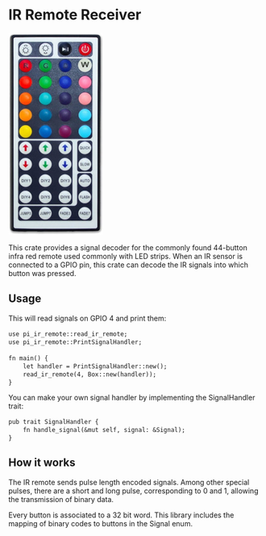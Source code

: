 # IR Remote Receiver

![44-button IR remote](https://github.com/fhennig/pi_ir_remote/blob/master/remote.jpg?raw=true)

This crate provides a signal decoder for the commonly found 44-button
infra red remote used commonly with LED strips.  When an IR sensor is
connected to a GPIO pin, this crate can decode the IR signals into
which button was pressed.

## Usage

This will read signals on GPIO 4 and print them:

    use pi_ir_remote::read_ir_remote;
    use pi_ir_remote::PrintSignalHandler;

    fn main() {
        let handler = PrintSignalHandler::new();
        read_ir_remote(4, Box::new(handler));
    }

You can make your own signal handler by implementing the SignalHandler
trait:

    pub trait SignalHandler {
        fn handle_signal(&mut self, signal: &Signal);
    }

## How it works

The IR remote sends pulse length encoded signals.  Among other special
pulses, there are a short and long pulse, corresponding to 0 and 1,
allowing the transmission of binary data.

Every button is associated to a 32 bit word.  This library includes
the mapping of binary codes to buttons in the Signal enum.
